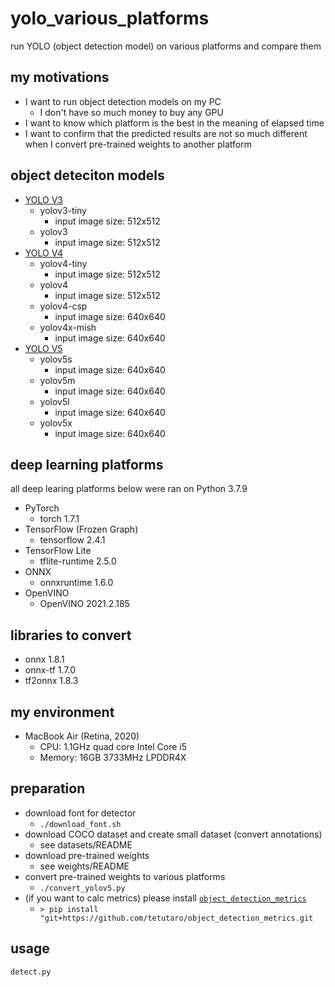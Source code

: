 # yolo_various_platforms

run YOLO (object detection model) on various platforms and compare them

## my motivations

- I want to run object detection models on my PC
    - I don't have so much money to buy any GPU
- I want to know which platform is the best in the meaning of elapsed time
- I want to confirm that the predicted results are not so much different when I convert pre-trained weights to another platform

## object deteciton models

- [YOLO V3](https://github.com/pjreddie/darknet)
    - yolov3-tiny
        - input image size: 512x512
    - yolov3
        - input image size: 512x512
- [YOLO V4](https://github.com/AlexeyAB/darknet)
    - yolov4-tiny
        - input image size: 512x512
    - yolov4
        - input image size: 512x512
    - yolov4-csp
        - input image size: 640x640
    - yolov4x-mish
        - input image size: 640x640
- [YOLO V5](https://github.com/ultralytics/yolov5)
    - yolov5s
        - input image size: 640x640
    - yolov5m
        - input image size: 640x640
    - yolov5l
        - input image size: 640x640
    - yolov5x
        - input image size: 640x640

## deep learning platforms

all deep learing platforms below were ran on Python 3.7.9

- PyTorch
    - torch 1.7.1
- TensorFlow (Frozen Graph)
    - tensorflow 2.4.1
- TensorFlow Lite
    - tflite-runtime 2.5.0
- ONNX
    - onnxruntime 1.6.0
- OpenVINO
    - OpenVINO 2021.2.185

## libraries to convert

- onnx 1.8.1
- onnx-tf 1.7.0
- tf2onnx 1.8.3

## my environment

- MacBook Air (Retina, 2020)
    - CPU: 1.1GHz quad core Intel Core i5
    - Memory: 16GB 3733MHz LPDDR4X

## preparation

- download font for detector
    - `./download_font.sh`
- download COCO dataset and create small dataset (convert annotations)
    - see datasets/README
- download pre-trained weights
    - see weights/README
- convert pre-trained weights to various platforms
    - `./convert_yolov5.py`
- (if you want to calc metrics) please install [`object_detection_metrics`](https://github.com/tetutaro/object_detection_metrics)
    - `> pip install "git+https://github.com/tetutaro/object_detection_metrics.git`

## usage

```
detect.py
```
